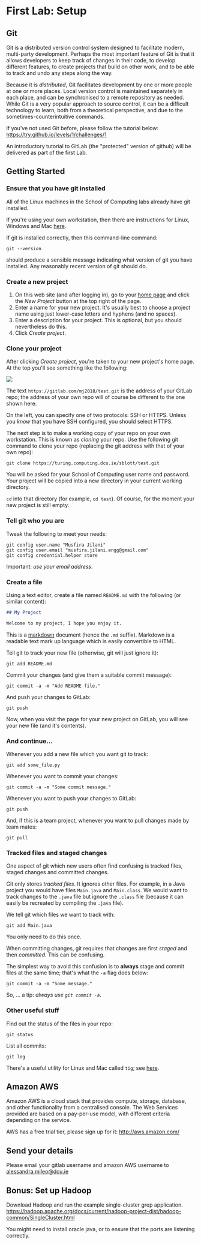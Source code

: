 # First Lab: Setup

## Git
Git is a distributed version control system designed to facilitate modern, multi-party development.
Perhaps the most important feature of Git is that it allows developers to keep track of changes in 
their code, to develop different features, to create projects that build on other work, and to be
able to track and undo any steps along the way. 

Because it is *distributed*, Git facilitates development by one or more people at one or more places.
Local version control is maintained separately in each place, and can be synchronised to a remote
repository as needed. While Git is a very popular approach to source control, it can be a difficult
technology to learn, both from a theoretical perspective, and due to the sometimes-counterintuitive
commands.

If you've not used Git before, please follow the tutorial below: 
<https://try.github.io/levels/1/challenges/1>

An introductory tutorial to GitLab (the "protected" version of github) will be delivered as part of the first Lab.







## Getting Started

### Ensure that you have git installed

All of the Linux machines in the School of Computing labs already have git installed.

If you're using your own workstation, then there are instructions for Linux, Windows and Mac [here](https://git-scm.com/book/en/v2/Getting-Started-Installing-Git).

If git is installed correctly, then this command-line command:

```Shell
git --version
```

should produce a sensible message indicating what version of git you have installed.  Any reasonably recent version of git should do.

### Create a new project

1. On this web site (and after logging in), go to your [home page](https://gitlab.com/) and click the *New Project* button at the top right of the page.
2. Enter a name for your new project.  It's usually best to choose a project name using just lower-case letters and hyphens (and no spaces).
3. Enter a description for your project.  This is optional, but you should nevertheless do this.
4. Click *Create project*.

### Clone your project

After clicking *Create project*, you're taken to your new project's home page.  At the top you'll see something like the following:

<p>
<img  align="middle" src="/uploads/aaf380801058c8269c7fe4a7dd3a248e/snapshot.png"/>
</p>

The text `https://gitlab.com/mj2018/test.git` is the address of your GitLab repo; the address of your own repo will of course be different to the one shown here.

On the left, you can specify one of two protocols: SSH or HTTPS.  Unless you *know* that you have SSH configured, you should select HTTPS.

The next step is to make a working copy of your repo on your own workstation.  This is known as *cloning* your repo.
Use the following git command to clone your repo (replacing the git address with that of your own repo):

```Shell
git clone https://turing.computing.dcu.ie/sblott/test.git
```

You will be asked for your School of Computing user name and password.
Your project will be copied into a new directory in your current working directory.

`cd` into that directory (for example, `cd test`).  Of course, for the moment your new project is still empty.

### Tell git who you are

Tweak the following to meet your needs:

```Shell
git config user.name "Musfira Jilani"
git config user.email "musfira.jilani.engg@gmail.com"
git config credential.helper store
```

Important: *use your  email address*.

### Create a file

Using a text editor, create a file named `README.md` with the following (or similar content):

```Markdown
## My Project

Welcome to my project, I hope you enjoy it.
```

This is a [markdown](https://daringfireball.net/projects/markdown/) document
(hence the `.md` suffix).  Markdown is a readable text mark up language which
is easily convertible to HTML.

Tell git to track your new file (otherwise, git will just ignore it):

```Shell
git add README.md
```

Commit your changes (and give them a suitable commit message):
```Shell
git commit -a -m "Add README file."
```

And push your changes to GitLab:

```Shell
git push
```

Now, when you visit the page for your new project on GitLab, you will see your new file (and it's contents).

### And continue...

Whenever you add a new file which you want git to track:
```Shell
git add some_file.py
```

Whenever you want to commit your changes:
```Shell
git commit -a -m "Some commit message."
```

Whenever you want to push your changes to GitLab:
```Shell
git push
```

And, if this is a team project, whenever you want to pull changes made by team mates:
```Shell
git pull
```

### Tracked files and staged changes

One aspect of git which new users often find confusing is tracked files, staged changes and committed changes.

Git only stores *tracked files*.  It ignores other files.
For example, in a Java project you would have files `Main.java` and
`Main.class`.  We would want to track changes to the `.java` file but ignore the
`.class` file (because it can easily be recreated by compiling the `.java` file).

We tell git which files we want to track with:
```Shell
git add Main.java
```

You only need to do this once.

When committing changes, git requires that changes are first *staged* and then *committed*.  This can be confusing.

The simplest way to avoid this confusion is to **always** stage and commit files at the same time; that's what the `-a` flag does below:
```Shell
git commit -a -m "Some message."
```

So, ... a tip: *always use `git commit -a`*.

### Other useful stuff

Find out the status of the files in your repo:
```Shell
git status
```



List all commits:
```Shell
git log
```

There's a useful utility for Linux and Mac called `tig`; see [here](https://github.com/jonas/tig).




































## Amazon AWS

Amazon AWS is a cloud stack that provides compute, storage, database, and other functionality from a centralised console.
The Web Services provided are based on a pay-per-use model, with different criteria depending on the service. 

AWS has a free trial tier, please sign up for it:
<http://aws.amazon.com/>

## Send your details

Please email your gitlab username and amazon AWS username to [alessandra.mileo@dcu.ie](mailto:musfira.jilani@dcu.ie)

## Bonus: Set up Hadoop

Download Hadoop and run the example single-cluster grep application.
<https://hadoop.apache.org/docs/current/hadoop-project-dist/hadoop-common/SingleCluster.html>

You might need to install oracle java, or to ensure that the ports are listening correctly.
